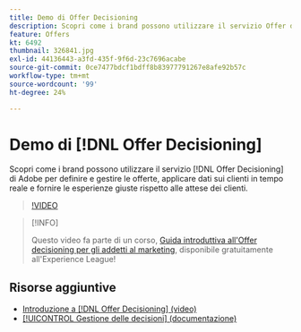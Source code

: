 ```yaml
---
title: Demo di Offer Decisioning
description: Scopri come i brand possono utilizzare il servizio Offer decisioning di Adobe per definire e gestire le loro offerte, applicare i dati sui clienti in tempo reale e fornire le esperienze giuste rispetto alle attese dei clienti.
feature: Offers
kt: 6492
thumbnail: 326841.jpg
exl-id: 44136443-a3fd-435f-9f6d-23c7696acabe
source-git-commit: 0ce7477bdcf1bdff8b83977791267e8afe92b57c
workflow-type: tm+mt
source-wordcount: '99'
ht-degree: 24%

---
```


# Demo di [!DNL Offer Decisioning]

Scopri come i brand possono utilizzare il servizio [!DNL Offer Decisioning] di Adobe per definire e gestire le offerte, applicare dati sui clienti in tempo reale e fornire le esperienze giuste rispetto alle attese dei clienti.

>[!VIDEO](https://video.tv.adobe.com/v/326841?quality=12&learn=on)

>[!INFO]
>
> Questo video fa parte di un corso, [Guida introduttiva all&#39;Offer decisioning per gli addetti al marketing](https://experienceleague.adobe.com/?recommended=ExperiencePlatform-U-1-2020.1.offerdecisioning?lang=it), disponibile gratuitamente all&#39;Experience League!


## Risorse aggiuntive

* [Introduzione a [!DNL Offer Decisioning] (video)](introduction-to-offer-decisioning.md)
* [[!UICONTROL Gestione delle decisioni]  (documentazione)](https://experienceleague.adobe.com/docs/journey-optimizer/using/offer-decisioniong/get-started/starting-offer-decisioning.html?lang=it)
